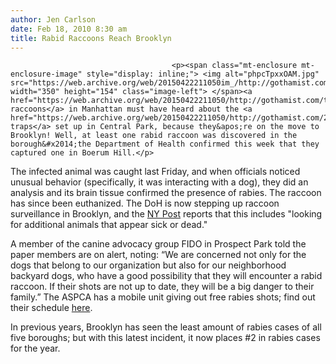 ```yaml
---
author: Jen Carlson
date: Feb 18, 2010 8:30 am
title: Rabid Raccoons Reach Brooklyn
---
```


	
										<p><span class="mt-enclosure mt-enclosure-image" style="display: inline;"> <img alt="phpcTpxxOAM.jpg" src="https://web.archive.org/web/20150422211050im_/http://gothamist.com/attachments/arts_jen/phpcTpxxOAM.jpg" width="350" height="154" class="image-left"> </span><a href="https://web.archive.org/web/20150422211050/http://gothamist.com/tags/raccoons">The raccoons</a> in Manhattan must have heard about the <a href="https://web.archive.org/web/20150422211050/http://gothamist.com/2010/02/16/rabid_raccoons.php">vaccination traps</a> set up in Central Park, because they&apos;re on the move to Brooklyn! Well, at least one rabid raccoon was discovered in the borough&#x2014;the Department of Health confirmed this week that they captured one in Boerum Hill.</p>

<p>The infected animal was caught last Friday, and when officials noticed unusual behavior (specifically, it was interacting with a dog), they did an analysis and its brain tissue confirmed the presence of rabies. The raccoon has since been euthanized. The DoH is now stepping up raccoon surveillance in Brooklyn, and the <a href="https://web.archive.org/web/20150422211050/http://www.nypost.com/p/news/local/brooklyn/brooklyn_first_rabid_raccoon_discovered_Rf67kV2onQQ9RYA07BksxN">NY Post</a> reports that this includes &quot;looking for additional animals that appear sick or dead.&quot;</p>

<p>A member of the canine advocacy group FIDO in Prospect Park told the paper members are on alert, noting: &#x201C;We are concerned not only for the dogs that belong to our organization but also for our neighborhood backyard dogs, who have a good possibility that they will encounter a rabid raccoon. If their shots are not up to date, they will be a big danger to their family.&#x201D; The ASPCA has a mobile unit giving out free rabies shots; find out their schedule <a href="www.aspca.org/aspca-nyc/mobileclinic/">here</a>.</p>

<p>In previous years, Brooklyn has seen the least amount of rabies cases of all five boroughs; but with this latest incident, it now places #2 in rabies cases for the year.</p>					
										
									
				